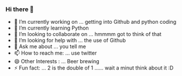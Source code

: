 ### Hi there 👋
- 🔭 I’m currently working on ... getting into Github and python coding
- 🌱 I’m currently learning Python 
- 👯 I’m looking to collaborate on ... hmmmm got to think of that
- 🤔 I’m looking for help with ... the use of Github
- 💬 Ask me about ... you tell me
- 📫 How to reach me: ... use twitter
- 😄 Other Interests : ... Beer brewing 
- ⚡ Fun fact: ... 2 is the double of 1 ...... wait a minut think about it :D

<!--
**TheDoctorMax/TheDoctorMax** is a ✨ _special_ ✨ repository because its `README.md` (this file) appears on your GitHub profile.

Here are some ideas to get you started:

- 🔭 I’m currently working on ... getting in Github and python coding
- 🌱 I’m currently learning Python 
- 👯 I’m looking to collaborate on ... hmmmm got to think of that
- 🤔 I’m looking for help with ... the use of Github
- 💬 Ask me about ... you tell me
- 📫 How to reach me: ... use twitter
- 😄 Pronouns: ... 
- ⚡ Fun fact: ... 2 is the double of 1 ...... wait a minut think about it :D
-->

